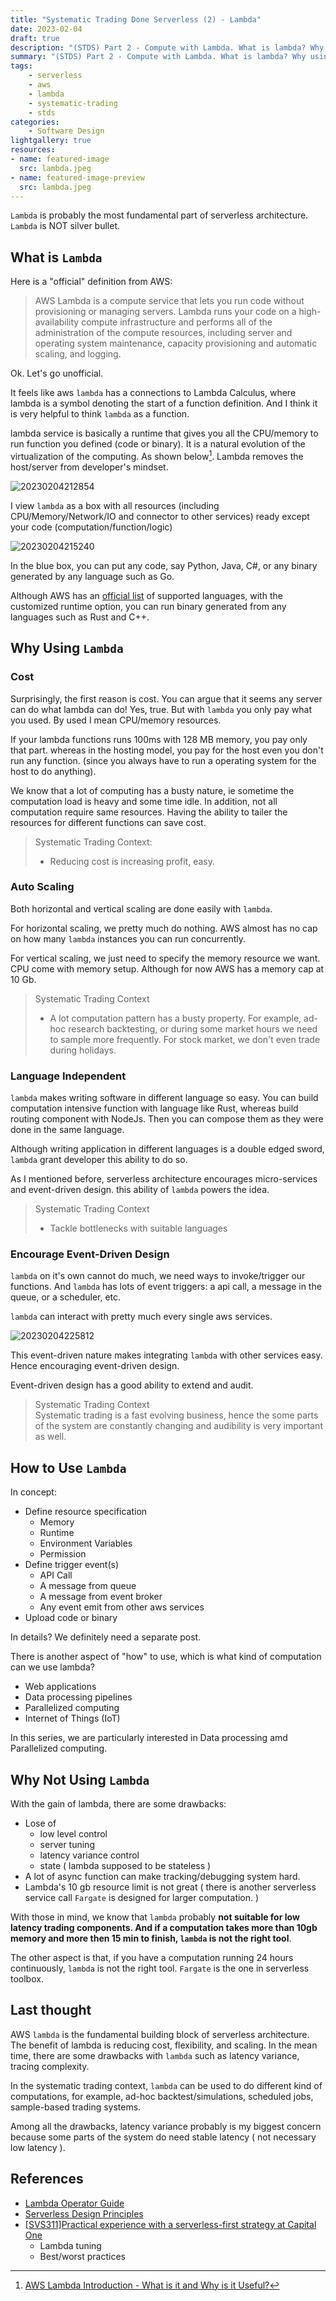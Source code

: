 ```yaml
---
title: "Systematic Trading Done Serverless (2) - Lambda"
date: 2023-02-04
draft: true
description: "(STDS) Part 2 - Compute with Lambda. What is lambda? Why using lambda? How to use lambda? and downside of lambda."
summary: "(STDS) Part 2 - Compute with Lambda. What is lambda? Why using lambda? How to use lambda? and downside of lambda."
tags: 
    - serverless
    - aws
    - lambda
    - systematic-trading
    - stds
categories: 
    - Software Design
lightgallery: true
resources:
- name: featured-image
  src: lambda.jpeg
- name: featured-image-preview
  src: lambda.jpeg
---
```


`Lambda` is probably the most fundamental part of serverless architecture.  
`Lambda` is NOT silver bullet.

## What is `Lambda`

Here is a "official" definition from AWS: 

> AWS Lambda is a compute service that lets you run code without provisioning or
> managing servers. Lambda runs your code on a high-availability compute
> infrastructure and performs all of the administration of the compute
> resources, including server and operating system maintenance, capacity
> provisioning and automatic scaling, and logging.

Ok. Let's go unofficial.

It feels like aws `lambda` has a connections to Lambda Calculus, where lambda is a
symbol denoting the start of a function definition. And I think it is very helpful
to think `lambda` as a function.

lambda service is basically a runtime that gives you all the CPU/memory to 
run function you defined (code or binary).
It is a natural evolution of the virtualization of the computing. As shown below[^1].
Lambda removes the host/server from developer's mindset.

![20230204212854](https://raw.githubusercontent.com/wangzhe3224/pic_repo/master/images/20230204212854.png "Where Lambda come from?")

I view `lambda` as a box with all resources (including CPU/Memory/Network/IO and connector to other services) ready except your code (computation/function/logic)

![20230204215240](https://raw.githubusercontent.com/wangzhe3224/pic_repo/master/images/20230204215240.png "Lambda as a box")

In the blue box, you can put any code, say Python, Java, C#, or any binary generated by any language such as Go.

Although AWS has an [official list](https://docs.aws.amazon.com/lambda/latest/dg/lambda-runtimes.html) of supported languages,
with the customized runtime option, you can run binary generated from any languages such as Rust and C++.

## Why Using `Lambda`

### Cost

Surprisingly, the first reason is cost. You can argue that it seems any server can do what lambda can do! 
Yes, true. But with `lambda` you only pay what you used. By used I mean CPU/memory resources.

If your lambda functions runs 100ms with 128 MB memory, you pay only that part. 
whereas in the hosting model, you pay for the host even you don't run any function. 
(since you always have to run a operating system for the host to do anything).

We know that a lot of computing has a busty nature, ie sometime the computation 
load is heavy and some time idle. In addition, not all computation require same
resources. Having the ability to tailer the resources for different functions 
can save cost.

> Systematic Trading Context:  
> - Reducing cost is increasing profit, easy.

### Auto Scaling

Both horizontal and vertical scaling are done easily with `lambda`. 

For horizontal scaling, we pretty much do nothing. AWS almost has no cap on how 
many `lambda` instances you can run concurrently.

For vertical scaling, we just need to specify the memory resource we want. CPU
come with memory setup. Although for now AWS has a memory cap at 10 Gb.

> Systematic Trading Context
> - A lot computation pattern has a busty property. For example, ad-hoc research backtesting, or during some market hours we need to sample more frequently. For stock market, we don't even trade during holidays.

### Language Independent

`lambda` makes writing software in different language so easy. You can build 
computation intensive function with language like Rust, whereas build routing 
component with NodeJs. Then you can compose them as they were done in the same
language.

Although writing application in different languages is a double edged sword,
`lambda` grant developer this ability to do so.

As I mentioned before, serverless architecture encourages micro-services and 
event-driven design. this ability of `lambda` powers the idea.

> Systematic Trading Context  
> - Tackle bottlenecks with suitable languages

### Encourage Event-Driven Design

`lambda` on it's own cannot do much, we need ways to invoke/trigger our functions.
And `lambda` has lots of event triggers: a api call, a message in the queue, or
a scheduler, etc.

`lambda` can interact with pretty much every single aws services.

![20230204225812](https://raw.githubusercontent.com/wangzhe3224/pic_repo/master/images/20230204225812.png "Event Triggers")

This event-driven nature makes integrating `lambda` with other services easy.
Hence encouraging event-driven design.

Event-driven design has a good ability to extend and audit.

> Systematic Trading Context  
> Systematic trading is a fast evolving business, hence the some parts of the system are constantly changing
> and audibility is very important as well.

## How to Use `Lambda`

In concept:

- Define resource specification
    - Memory
    - Runtime
    - Environment Variables
    - Permission
- Define trigger event(s)
    - API Call
    - A message from queue
    - A message from event broker
    - Any event emit from other aws services
- Upload code or binary

In details? We definitely need a separate post.

There is another aspect of "how" to use, which is what kind of computation can we use lambda?

- Web applications
- Data processing pipelines
- Parallelized computing
- Internet of Things (IoT)

In this series, we are particularly interested in Data processing amd Parallelized computing.

## Why Not Using `Lambda`

With the gain of lambda, there are some drawbacks:

- Lose of
  - low level control
  - server tuning
  - latency variance control
  - state ( lambda supposed to be stateless )
- A lot of async function can make tracking/debugging system hard.
- Lambda's 10 gb resource limit is not great ( there is another serverless service call `Fargate` is designed for larger computation. )

With those in mind, we know that `lambda` probably **not suitable for low latency 
trading components. And if a computation takes more than 10gb memory and more then
15 min to finish, `lambda` is not the right tool**.

The other aspect is that, if you have a computation running 24 hours continuously,
`lambda` is not the right tool. `Fargate` is the one in serverless toolbox.

## Last thought

AWS `lambda` is the fundamental building block of serverless architecture.
The benefit of lambda is reducing cost, flexibility, and scaling.
In the mean time, there are some drawbacks with `lambda` such as latency variance, tracing complexity.

In the systematic trading context, `lambda` can be used to do different kind of computations, 
for example, ad-hoc backtest/simulations, scheduled jobs, sample-based trading systems. 

Among all the drawbacks, latency variance probably is my biggest concern because
some parts of the system do need stable latency ( not necessary low latency ).

## References

- [Lambda Operator Guide](https://docs.aws.amazon.com/lambda/latest/operatorguide/tradeoffs-event-driven.html)
- [Serverless Design Principles](https://docs.aws.amazon.com/wellarchitected/latest/serverless-applications-lens/general-design-principles.html)
- [[SVS311]Practical experience with a serverless-first strategy at Capital One](https://www.youtube.com/watch?v=NZVNAEK6shc)
    - Lambda tuning
    - Best/worst practices
[^1]: [AWS Lambda Introduction - What is it and Why is it Useful?](https://www.youtube.com/watch?v=UsaiOEFdfs0)
